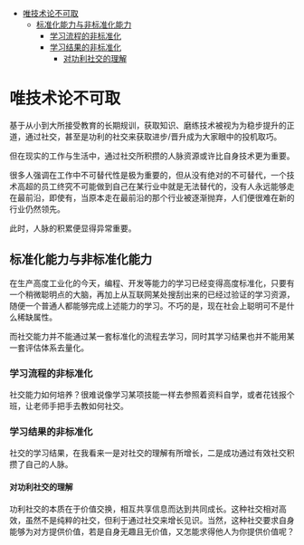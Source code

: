 
- [唯技术论不可取](#唯技术论不可取)
  - [标准化能力与非标准化能力](#标准化能力与非标准化能力)
    - [学习流程的非标准化](#学习流程的非标准化)
    - [学习结果的非标准化](#学习结果的非标准化)
      - [对功利社交的理解](#对功利社交的理解)

# 唯技术论不可取

基于从小到大所接受教育的长期规训，获取知识、磨练技术被视为为稳步提升的正道，通过社交，甚至是功利的社交来获取进步/晋升成为大家眼中的投机取巧。

但在现实的工作与生活中，通过社交所积攒的人脉资源或许比自身技术更为重要。

很多人强调在工作中不可替代性是极为重要的，但从没有绝对的不可替代，一个技术高超的员工终究不可能做到自己在某行业中就是无法替代的，没有人永远能够走在最前沿，即使有，当原本走在最前沿的那个行业被逐渐抛弃，人们便很难在新的行业仍然领先。

此时，人脉的积累便显得异常重要。

## 标准化能力与非标准化能力

在生产高度工业化的今天，编程、开发等能力的学习已经变得高度标准化，只要有一个稍微聪明点的大脑，再加上从互联网某处搜刮出来的已经过验证的学习资源，随便一个普通人都能够完成上述能力的学习。不巧的是，现在社会上聪明可不是什么稀缺属性。

而社交能力并不能通过某一套标准化的流程去学习，同时其学习结果也并不能用某一套评估体系去量化。

### 学习流程的非标准化

社交能力如何培养？很难说像学习某项技能一样去参照着资料自学，或者花钱报个班，让老师手把手去教如何社交。

### 学习结果的非标准化

社交的学习结果，在我看来一是对社交的理解有所增长，二是成功通过有效社交积攒了自己的人脉。

#### 对功利社交的理解

功利社交的本质在于价值交换，相互共享信息而达到共同成长。这种社交相对高效，虽然不是纯粹的社交，但利于通过社交来增长见识。当然，这种社交要求自身能够为对方提供价值，若是自身无趣且无价值，又怎能求得他人为你提供价值呢？